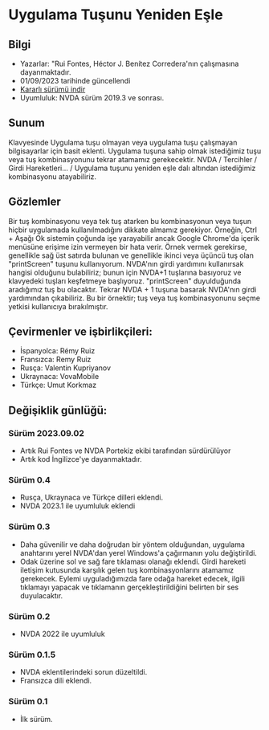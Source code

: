 # Uygulama Tuşunu Yeniden Eşle


## Bilgi
* Yazarlar: "Rui Fontes, Héctor J. Benítez Corredera'nın çalışmasına dayanmaktadır.
* 01/09/2023 tarihinde güncellendi
* [Kararlı sürümü indir][1]
* Uyumluluk: NVDA sürüm 2019.3 ve sonrası.


## Sunum
Klavyesinde Uygulama tuşu olmayan veya uygulama tuşu çalışmayan bilgisayarlar için basit eklenti.
Uygulama tuşuna sahip olmak istediğimiz tuşu veya tuş kombinasyonunu tekrar atamamız gerekecektir.
NVDA / Tercihler / Girdi Hareketleri... / Uygulama tuşunu yeniden eşle dalı altından istediğimiz kombinasyonu atayabiliriz.


## Gözlemler
Bir tuş kombinasyonu veya tek tuş atarken bu kombinasyonun veya tuşun hiçbir uygulamada kullanılmadığını dikkate almamız gerekiyor.
Örneğin, Ctrl + Aşağı Ok sistemin çoğunda işe yarayabilir ancak Google Chrome'da içerik menüsüne erişime izin vermeyen bir hata verir.
Örnek vermek gerekirse, genellikle sağ üst satırda bulunan ve genellikle ikinci veya üçüncü tuş olan "printScreen" tuşunu kullanıyorum.
NVDA'nın girdi yardımını kullanırsak hangisi olduğunu bulabiliriz; bunun için NVDA+1 tuşlarına basıyoruz ve klavyedeki tuşları keşfetmeye başlıyoruz. "printScreen" duyulduğunda aradığımız tuş bu olacaktır. Tekrar NVDA + 1 tuşuna basarak NVDA'nın girdi yardımından çıkabiliriz.
Bu bir örnektir; tuş veya tuş kombinasyonunu seçme yetkisi kullanıcıya bırakılmıştır.


## Çevirmenler ve işbirlikçileri:
* İspanyolca: Rémy Ruiz
* Fransızca: Remy Ruiz
* Rusça: Valentin Kupriyanov
* Ukraynaca: VovaMobile
* Türkçe: Umut Korkmaz


## Değişiklik günlüğü:


### Sürüm 2023.09.02
* Artık Rui Fontes ve NVDA Portekiz ekibi tarafından sürdürülüyor
* Artık kod İngilizce'ye dayanmaktadır.


### Sürüm 0.4
* Rusça, Ukraynaca ve Türkçe dilleri eklendi.
* NVDA 2023.1 ile uyumluluk eklendi


### Sürüm 0.3
* Daha güvenilir ve daha doğrudan bir yöntem olduğundan, uygulama anahtarını yerel NVDA'dan yerel Windows'a çağırmanın yolu değiştirildi.
* Odak üzerine sol ve sağ fare tıklaması olanağı eklendi.
Girdi hareketi iletişim kutusunda karşılık gelen tuş kombinasyonlarını atamamız gerekecek.
Eylemi uyguladığımızda fare odağa hareket edecek, ilgili tıklamayı yapacak ve tıklamanın gerçekleştirildiğini belirten bir ses duyulacaktır.


### Sürüm 0.2
* NVDA 2022 ile uyumluluk


### Sürüm 0.1.5
* NVDA eklentilerindeki sorun düzeltildi.
* Fransızca dili eklendi.


### Sürüm 0.1
* İlk sürüm.

[1]: https://github.com/ruifontes/RemapKeyAplication-para-NVDA/releases/download/2023.09.26/remapApplicationsKey-2023.09.26.nvda-addon
